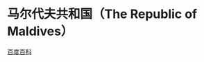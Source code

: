 # 马尔代夫共和国（The Republic of Maldives）

[百度百科](https://baike.baidu.com/item/%E9%A9%AC%E5%B0%94%E4%BB%A3%E5%A4%AB/156155)
